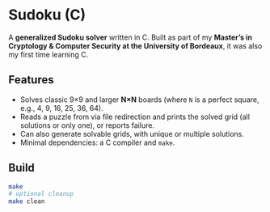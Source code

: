 # Sudoku (C)

A **generalized Sudoku solver** written in C. Built as part of my **Master’s in Cryptology & Computer Security at the University of Bordeaux**, it was also my first time learning C.
## Features
- Solves classic 9×9 and larger **N×N** boards (where `N` is a perfect square, e.g., 4, 9, 16, 25, 36, 64).
- Reads a puzzle from via file redirection and prints the solved grid (all solutions or only one), or reports failure.
- Can also generate solvable grids, with unique or multiple solutions.
- Minimal dependencies: a C compiler and `make`.

## Build
```bash
make
# optional cleanup
make clean
